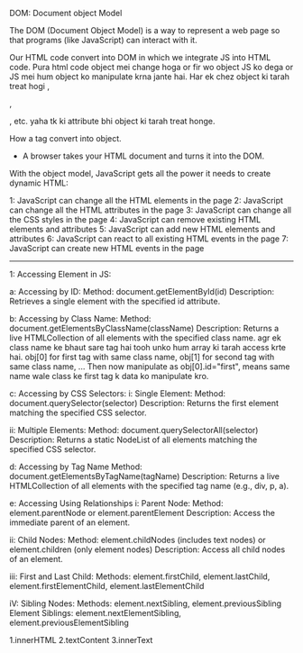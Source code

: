 DOM: Document object Model

The DOM (Document Object Model) is a way to represent a web page so that programs (like JavaScript) can interact with it.

Our HTML code convert into DOM in which we integrate JS into HTML code. Pura html code object mei change hoga or fir wo object JS ko dega or JS mei hum object ko manipulate krna jante hai. Har ek chez object ki tarah treat hogi <html>, <p>, <div> , etc. yaha tk ki attribute bhi object ki tarah treat honge.

How a tag convert into object.


* A browser takes your HTML document and turns it into the DOM.

With the object model, JavaScript gets all the power it needs to create dynamic HTML:

1: JavaScript can change all the HTML elements in the page
2: JavaScript can change all the HTML attributes in the page
3: JavaScript can change all the CSS styles in the page
4: JavaScript can remove existing HTML elements and attributes
5: JavaScript can add new HTML elements and attributes
6: JavaScript can react to all existing HTML events in the page
7: JavaScript can create new HTML events in the page




*********************************************************************************



1: Accessing Element in JS:


a: Accessing by ID:
   Method: document.getElementById(id)
   Description: Retrieves a single element with the specified id attribute.

b: Accessing by Class Name:
   Method: document.getElementsByClassName(className)
   Description: Returns a live HTMLCollection of all elements with the 
   specified class name.
   agr ek class name ke bhaut sare tag hai tooh unko hum array ki tarah access krte hai. obj[0] for first tag with same class name, obj[1] for second tag with same class name, ... Then now manipulate as obj[0].id="first", means same name wale class ke first tag k data ko manipulate kro.

c: Accessing by CSS Selectors:
   i: Single Element:
      Method: document.querySelector(selector)
      Description: Returns the first element matching the specified CSS 
      selector.
    
   ii: Multiple Elements:
      Method: document.querySelectorAll(selector)
      Description: Returns a static NodeList of all elements matching the 
      specified CSS selector.
    
d: Accessing by Tag Name
   Method: document.getElementsByTagName(tagName)
   Description: Returns a live HTMLCollection of all elements with the 
   specified tag name (e.g., div, p, a).

e: Accessing Using Relationships
   i: Parent Node:
   Method: element.parentNode or element.parentElement
   Description: Access the immediate parent of an element.

   ii: Child Nodes:
   Method: element.childNodes (includes text nodes) or element.children 
   (only element nodes)
   Description: Access all child nodes of an element.

   iii: First and Last Child:
   Methods: element.firstChild, element.lastChild, 
   element.firstElementChild, element.lastElementChild

   iV: Sibling Nodes:
   Methods: element.nextSibling, element.previousSibling
   Element Siblings: element.nextElementSibling, 
   element.previousElementSibling




1.innerHTML 
2.textContent
3.innerText 

